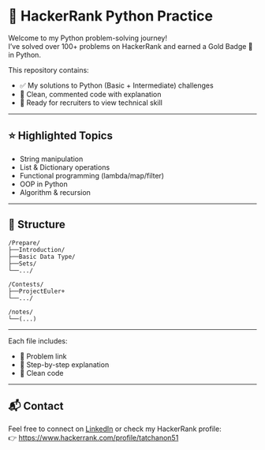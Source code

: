 # 🐍 HackerRank Python Practice

Welcome to my Python problem-solving journey!  
I’ve solved over 100+ problems on HackerRank and earned a Gold Badge 🏅 in Python.

This repository contains:
- ✅ My solutions to Python (Basic + Intermediate) challenges
- 🧠 Clean, commented code with explanation
- 🚀 Ready for recruiters to view technical skill

---

## ⭐ Highlighted Topics
- String manipulation
- List & Dictionary operations
- Functional programming (lambda/map/filter)
- OOP in Python
- Algorithm & recursion

---

## 📁 Structure
```
/Prepare/
├──Introduction/
├──Basic Data Type/
├──Sets/
└──.../
  
/Contests/
├──ProjectEuler+
└──.../

/notes/
└──(...)
```

---

Each file includes:
- 🧾 Problem link
- 💬 Step-by-step explanation
- 🧪 Clean code

---

## 📬 Contact

Feel free to connect on [LinkedIn](https://www.linkedin.com/in/tatchanon-wissawakornrungrot-141291159/) or check my HackerRank profile:  
👉 https://www.hackerrank.com/profile/tatchanon51
